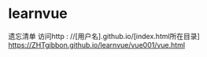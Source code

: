 # learnvue
遗忘清单
访问http : //[用户名].github.io/[index.html所在目录]
https://ZHTgibbon.github.io/learnvue/vue001/vue.html
